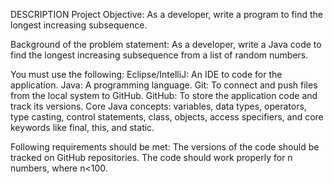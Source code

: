 DESCRIPTION
Project Objective:
As a developer, write a program to find the longest increasing subsequence.

Background of the problem statement:
As a developer, write a Java code to find the longest increasing subsequence from a list of random numbers.

You must use the following:
Eclipse/IntelliJ: An IDE to code for the application.
Java: A programming language.
Git: To connect and push files from the local system to GitHub.
GitHub: To store the application code and track its versions. 
Core Java concepts: variables, data types, operators, type casting, control statements, class, objects, access specifiers, and core keywords like final, this, and static.
 
Following requirements should be met:
The versions of the code should be tracked on GitHub repositories.
The code should work properly for n numbers, where n<100.
